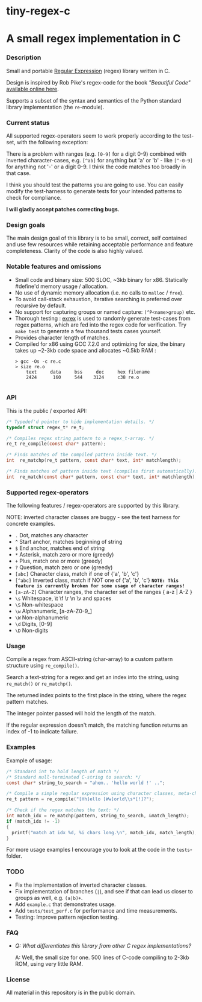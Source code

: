 # tiny-regex-c
# A small regex implementation in C
### Description
Small and portable [Regular Expression](https://en.wikipedia.org/wiki/Regular_expression) (regex) library written in C. 

Design is inspired by Rob Pike's regex-code for the book *"Beautiful Code"* [available online here](http://www.cs.princeton.edu/courses/archive/spr09/cos333/beautiful.html).

Supports a subset of the syntax and semantics of the Python standard library implementation (the `re`-module).

### Current status
All supported regex-operators seem to work properly according to the test-set, with the following exception:

There is a problem with ranges (e.g. `[0-9]` for a digit 0-9) combined with inverted character-cases, e.g. `[^ab]` for anything but 'a' or 'b' - like `[^-0-9]` for anything not '-' or a digit 0-9. I think the code matches too broadly in that case. 

I think you should test the patterns you are going to use. You can easily modify the test-harness to generate tests for your intended patterns to check for compliance.

**I will gladly accept patches correcting bugs.**

### Design goals
The main design goal of this library is to be small, correct, self contained and use few resources while retaining acceptable performance and feature completeness. Clarity of the code is also highly valued.

### Notable features and omissions
- Small code and binary size: 500 SLOC, ~3kb binary for x86. Statically #define'd memory usage / allocation.
- No use of dynamic memory allocation (i.e. no calls to `malloc` / `free`).
- To avoid call-stack exhaustion, iterative searching is preferred over recursive by default.
- No support for capturing groups or named capture: `(^P<name>group)` etc.
- Thorough testing : [exrex](https://github.com/asciimoo/exrex) is used to randomly generate test-cases from regex patterns, which are fed into the regex code for verification. Try `make test` to generate a few thousand tests cases yourself.
- Provides character length of matches.
- Compiled for x86 using GCC 7.2.0 and optimizing for size, the binary takes up ~2-3kb code space and allocates ~0.5kb RAM :
  ```
  > gcc -Os -c re.c
  > size re.o
      text     data     bss     dec     hex filename
      2424      160     544    3124     c38 re.o
      
  ```



### API
This is the public / exported API:
```C
/* Typedef'd pointer to hide implementation details. */
typedef struct regex_t* re_t;

/* Compiles regex string pattern to a regex_t-array. */
re_t re_compile(const char* pattern);

/* Finds matches of the compiled pattern inside text. */
int  re_matchp(re_t pattern, const char* text, int* matchlength);

/* Finds matches of pattern inside text (compiles first automatically). */
int  re_match(const char* pattern, const char* text, int* matchlength);
```

### Supported regex-operators
The following features / regex-operators are supported by this library.

NOTE: inverted character classes are buggy - see the test harness for concrete examples.


  -  `.`         Dot, matches any character
  -  `^`         Start anchor, matches beginning of string
  -  `$`         End anchor, matches end of string
  -  `*`         Asterisk, match zero or more (greedy)
  -  `+`         Plus, match one or more (greedy)
  -  `?`         Question, match zero or one (greedy)
  -  `[abc]`     Character class, match if one of {'a', 'b', 'c'}
  -  `[^abc]`   Inverted class, match if NOT one of {'a', 'b', 'c'}
  **`NOTE: This feature is currently broken for some usage of character ranges!`**
  -  `[a-zA-Z]` Character ranges, the character set of the ranges { a-z | A-Z }
  -  `\s`       Whitespace, \t \f \r \n \v and spaces
  -  `\S`       Non-whitespace
  -  `\w`       Alphanumeric, [a-zA-Z0-9_]
  -  `\W`       Non-alphanumeric
  -  `\d`       Digits, [0-9]
  -  `\D`       Non-digits

### Usage
Compile a regex from ASCII-string (char-array) to a custom pattern structure using `re_compile()`.

Search a text-string for a regex and get an index into the string, using `re_match()` or `re_matchp()`.

The returned index points to the first place in the string, where the regex pattern matches.

The integer pointer passed will hold the length of the match.

If the regular expression doesn't match, the matching function returns an index of -1 to indicate failure.

### Examples
Example of usage:
```C
/* Standard int to hold length of match */
/* Standard null-terminated C-string to search: */
const char* string_to_search = "ahem.. 'hello world !' ..";

/* Compile a simple regular expression using character classes, meta-char and greedy + non-greedy quantifiers: */
re_t pattern = re_compile("[Hh]ello [Ww]orld\\s*[!]?");

/* Check if the regex matches the text: */
int match_idx = re_matchp(pattern, string_to_search, &match_length);
if (match_idx != -1)
{
  printf("match at idx %d, %i chars long.\n", match_idx, match_length);
}
```

For more usage examples I encourage you to look at the code in the `tests`-folder.

### TODO
- Fix the implementation of inverted character classes.
- Fix implementation of branches (`|`), and see if that can lead us closer to groups as well, e.g. `(a|b)+`.
- Add `example.c` that demonstrates usage.
- Add `tests/test_perf.c` for performance and time measurements.
- Testing: Improve pattern rejection testing.

### FAQ
- *Q: What differentiates this library from other C regex implementations?*

  A: Well, the small size for one. 500 lines of C-code compiling to 2-3kb ROM, using very little RAM.

### License
All material in this repository is in the public domain.



 
